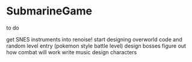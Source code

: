 # SubmarineGame
to do

get SNES instruments into renoise!
start designing overworld code and random level entry (pokemon style battle level)
design bosses
figure out how combat will work
write music
design characters